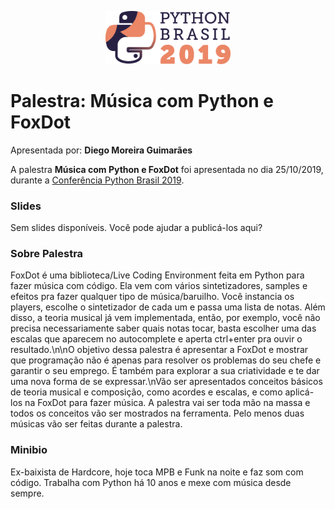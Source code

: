 <p align="center"><img src="../../logo_python_brasil_2019-01.svg" width="200"></p>

# Palestra: Música com Python e FoxDot
Apresentada por: **Diego Moreira Guimarães**


A palestra **Música com Python e FoxDot** foi apresentada no dia 25/10/2019, durante a [Conferência Python Brasil 2019](http://2019.pythonbrasil.org.br).



### Slides

Sem slides disponíveis. Você pode ajudar a publicá-los aqui?



### Sobre Palestra
FoxDot é uma biblioteca/Live Coding Environment feita em Python para fazer música com código. Ela vem com vários sintetizadores, samples e efeitos pra fazer qualquer tipo de música/baruilho. Você instancia os players, escolhe o sintetizador de cada um e passa uma lista de notas. Além disso, a teoria musical já vem implementada, então, por exemplo, você não precisa necessariamente saber quais notas tocar, basta escolher uma das escalas que aparecem no autocomplete e aperta ctrl+enter pra ouvir o resultado.\n\nO objetivo dessa palestra é apresentar a FoxDot e mostrar que programação não é apenas para resolver os problemas do seu chefe e garantir o seu emprego. É também para explorar a sua criatividade e te dar uma nova forma de se expressar.\nVão ser apresentados conceitos básicos de teoria musical e composição, como acordes e escalas, e como aplicá-los na FoxDot para fazer música. A palestra vai ser toda mão na massa e todos os conceitos vão ser mostrados na ferramenta. Pelo menos duas músicas vão ser feitas durante a palestra.



### Minibio
Ex-baixista de Hardcore, hoje toca MPB e Funk na noite e faz som com código. Trabalha com Python há 10 anos e mexe com música desde sempre.


